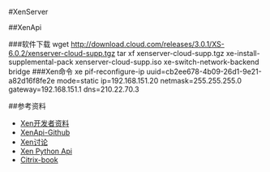 #XenServer

##XenApi

###软件下载
	wget http://download.cloud.com/releases/3.0.1/XS-6.0.2/xenserver-cloud-supp.tgz
	tar xf xenserver-cloud-supp.tgz
	xe-install-supplemental-pack xenserver-cloud-supp.iso
	xe-switch-network-backend  bridge
###Xen命令
	xe pif-reconfigure-ip 
	uuid=cb2ee678-4b09-26d1-9e21-a82d16f8fe2e 
	mode=static ip=192.168.151.20 
	netmask=255.255.255.0 
	gateway=192.168.151.1 
	dns=210.22.70.3

##参考资料
- [Xen开发者资料](http://www.xenserver.org/partners/developing-products-for-xenserver.html)
- [XenApi-Github](https://github.com/xapi-project/xen-api)
- [Xen讨论](http://xen.1045712.n5.nabble.com/)
- [Xen Python Api](http://docs.vmd.citrix.com/XenServer/4.0.1/api/client-examples/python/index.html)
- [Citrix-book](http://citrix-book.org/)